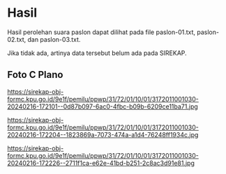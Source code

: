 # Hasil

Hasil perolehan suara paslon dapat dilihat pada file paslon-01.txt, paslon-02.txt, dan paslon-03.txt.

Jika tidak ada, artinya data tersebut belum ada pada SIREKAP.

## Foto C Plano

https://sirekap-obj-formc.kpu.go.id/9e1f/pemilu/ppwp/31/72/01/10/01/3172011001030-20240216-172101--0d87b097-6ac0-4fbc-b09b-6209ce11ba71.jpg

https://sirekap-obj-formc.kpu.go.id/9e1f/pemilu/ppwp/31/72/01/10/01/3172011001030-20240216-172204--1823869a-7073-474a-a1d4-76248ff1934c.jpg

https://sirekap-obj-formc.kpu.go.id/9e1f/pemilu/ppwp/31/72/01/10/01/3172011001030-20240216-172226--2711f1ca-e62e-41bd-b251-2c8ac3d91e81.jpg
